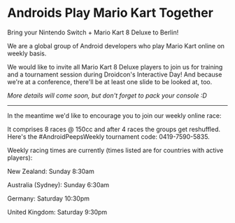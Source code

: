 # Androids Play Mario Kart Together

Bring your Nintendo Switch + Mario Kart 8 Deluxe to Berlin!

We are a global group of Android developers who play Mario Kart online on weekly basis.

We would like to invite all Mario Kart 8 Deluxe players to join us for training and a tournament session during Droidcon's Interactive Day! And because we're at a conference, there'll be at least one slide to be looked at, too.

*More details will come soon, but don't forget to pack your console :D* 

---

In the meantime we'd like to encourage you to join our weekly online race:

It comprises 8 races @ 150cc and after 4 races the groups get reshuffled. Here's the #AndroidPeepsWeekly tournament code: 0419-7590-5835. 

Weekly racing times are currently (times listed are for countries with active players):

New Zealand: 
Sunday 8:30am

Australia (Sydney): 
Sunday 6:30am

Germany:
Saturday 10:30pm

United Kingdom:
Saturday 9:30pm




